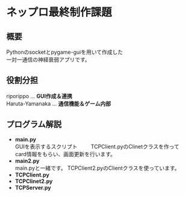 # ネップロ最終制作課題

## 概要  
Pythonのsocketとpygame-guiを用いて作成した  
一対一通信の神経衰弱アプリです。  

## 役割分担
riporippo ... **GUI作成＆連携**   
Haruta-Yamanaka ... **通信機能＆ゲーム内部**     

## プログラム解説
* **main.py**  
  GUIを表示するスクリプト  　　
  TCPClient.pyのClinetクラスを作って　　
  card情報をもらい、画面更新を行います。　　
* **main2.py**  
  main.pyと一緒です。
  TCPClient2.pyのClientクラスを使っています。  
* **TCPClient.py**
* **TCPClinet2.py**
* **TCPServer.py**
